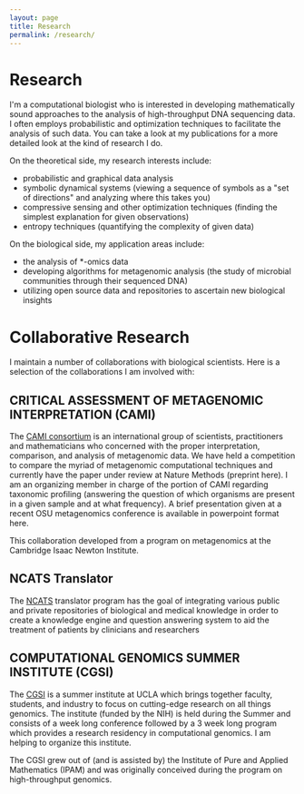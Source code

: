 ```yaml
---
layout: page
title: Research
permalink: /research/
---
```


# Research
I'm a computational biologist who is interested in developing mathematically sound approaches to the analysis of high-throughput DNA sequencing data. I often employs probabilistic and optimization techniques to facilitate the analysis of such data. You can take a look at my publications for a more detailed look at the kind of research I do.

On the theoretical side, my research interests include:

* probabilistic and graphical data analysis
* symbolic dynamical systems (viewing a sequence of symbols as a "set of directions" and analyzing where this takes you)
* compressive sensing and other optimization techniques (finding the simplest explanation for given observations)
* entropy techniques (quantifying the complexity of given data)

On the biological side, my application areas include:
* the analysis of *-omics data
* developing algorithms for metagenomic analysis (the study of microbial communities through their sequenced DNA)
* utilizing open source data and repositories to ascertain new biological insights

# Collaborative Research
I maintain a number of collaborations with biological scientists. Here is a selection of the collaborations I am involved with:

## CRITICAL ASSESSMENT OF METAGENOMIC INTERPRETATION (CAMI)

The [CAMI consortium](http://microbiome-cosi.org/cami) is an international group of scientists, practitioners and mathematicians who concerned with the proper interpretation, comparison, and analysis of metagenomic data. We have held a competition to compare the myriad of metagenomic computational techniques and currently have the paper under review at Nature Methods (preprint here). I am an organizing member in charge of the portion of CAMI regarding taxonomic profiling (answering the question of which organisms are present in a given sample and at what frequency). A brief presentation given at a recent OSU metagenomics conference is available in powerpoint format here.

This collaboration developed from a program on metagenomics at the Cambridge Isaac Newton Institute.

## NCATS Translator

The [NCATS](https://ncats.nih.gov/) translator program has the goal of integrating various public and private repositories 
of biological and medical knowledge in order to create a knowledge engine and question answering system to aid the treatment 
of patients by clinicians and researchers

## COMPUTATIONAL GENOMICS SUMMER INSTITUTE (CGSI)


The [CGSI](http://computationalgenomics.bioinformatics.ucla.edu/) is a summer institute at UCLA which brings together faculty, students, and industry to focus on cutting-edge research on all things genomics. The institute (funded by the NIH) is held during the Summer and consists of a week long conference followed by a 3 week long program which provides a research residency in computational genomics. I am helping to organize this institute.

The CGSI grew out of (and is assisted by) the Institute of Pure and Applied Mathematics (IPAM) and was originally conceived during the program on high-throughput genomics.
